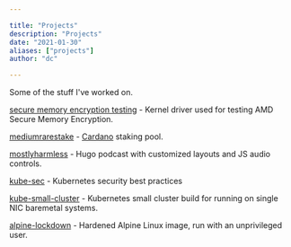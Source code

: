 ```yaml
---

title: "Projects"
description: "Projects"
date: "2021-01-30"
aliases: ["projects"]
author: "dc"

---
```


Some of the stuff I've worked on.

[secure memory encryption testing](https://github.com/therandomsecurityguy/secure-memory-encryption-test) - Kernel driver used for testing AMD Secure Memory Encryption.

[mediumrarestake](https://mediumrarestake.com/) - [Cardano](https://cardano.org/) staking pool.

[mostlyharmless](https://github.com/therandomsecurityguy/mostlyharmless) - Hugo podcast with customized layouts and JS audio controls.

[kube-sec](https://github.com/therandomsecurityguy/kubernetes-security) - Kubernetes security best practices

[kube-small-cluster](https://github.com/therandomsecurityguy/kube-small-cluster) - Kubernetes small cluster build for running on single NIC baremetal systems.

[alpine-lockdown](https://github.com/therandomsecurityguy/alpine-lockdown) - Hardened Alpine Linux image, run with an unprivileged user.
